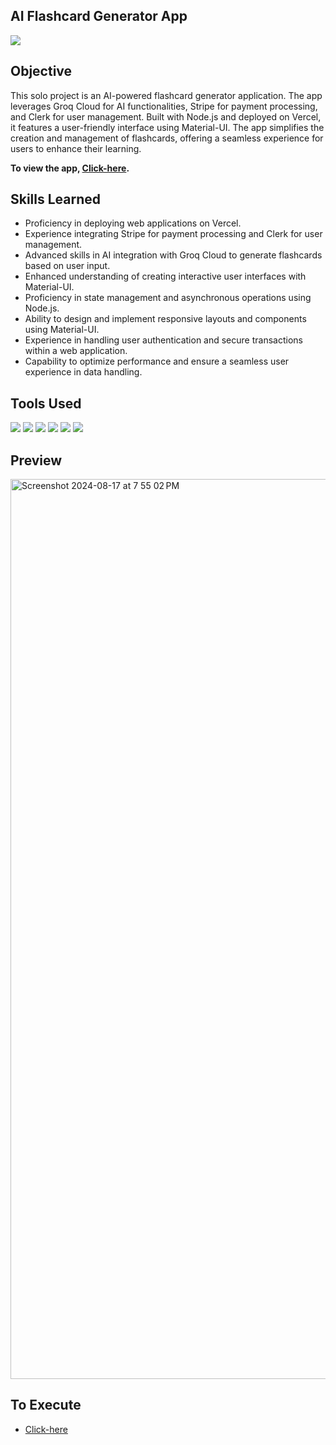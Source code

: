 ## AI Flashcard Generator App

<img src="https://img.shields.io/badge/-Solo Project-f2336f?&style=for-the-badge&logoColor=white" />

## Objective

This solo project is an AI-powered flashcard generator application. The app leverages Groq Cloud for AI functionalities, Stripe for payment processing, and Clerk for user management. Built with Node.js and deployed on Vercel, it features a user-friendly interface using Material-UI. The app simplifies the creation and management of flashcards, offering a seamless experience for users to enhance their learning.

**To view the app, <a href="https://ai-flashcard-generator-topaz.vercel.app/"> Click-here</a>.** 

## Skills Learned
- Proficiency in deploying web applications on Vercel.
- Experience integrating Stripe for payment processing and Clerk for user management.
- Advanced skills in AI integration with Groq Cloud to generate flashcards based on user input.
- Enhanced understanding of creating interactive user interfaces with Material-UI.
- Proficiency in state management and asynchronous operations using Node.js.
- Ability to design and implement responsive layouts and components using Material-UI.
- Experience in handling user authentication and secure transactions within a web application.
- Capability to optimize performance and ensure a seamless user experience in data handling.
  
## Tools Used

<div>
  <img src="https://img.shields.io/badge/-NodeJs-orange?&style=for-the-badge&logo=html5&logoColor=white" />
  <img src="https://img.shields.io/badge/-JavaScript-e8d82a?&style=for-the-badge&logo=javascript&logoColor=white" />
  <img src="https://img.shields.io/badge/-Material UI-364559?&style=for-the-badge&logoColor=white" />
  <img src="https://img.shields.io/badge/-Stripe-blue?&style=for-the-badge&logo=stripe&logoColor=white" />
  <img src="https://img.shields.io/badge/-Clerk-0a0a0a?&style=for-the-badge&logo=clerk&logoColor=white" />
  <img src="https://img.shields.io/badge/-GroqCloud API-364559?&style=for-the-badge&logoColor=white" />
</div>

## Preview
<img width="1440" alt="Screenshot 2024-08-17 at 7 55 02 PM" src="https://github.com/user-attachments/assets/c57f33c8-4bb1-4af3-9b01-102cb6d4a421">



## To Execute
- <a href="https://ai-flashcard-generator-topaz.vercel.app/"> Click-here</a>
